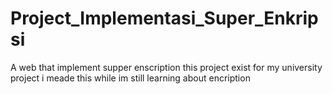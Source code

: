 # Project_Implementasi_Super_Enkripsi
A web that implement supper enscription
this project exist for my university project
i meade this while im still learning about encription
